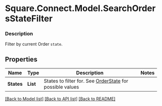# Square.Connect.Model.SearchOrdersStateFilter

### Description

Filter by current Order `state`.

## Properties

Name | Type | Description | Notes
------------ | ------------- | ------------- | -------------
**States** | **List<string>** | States to filter for. See [OrderState](#type-orderstate) for possible values | 



[[Back to Model list]](../README.md#documentation-for-models) [[Back to API list]](../README.md#documentation-for-api-endpoints) [[Back to README]](../README.md)


